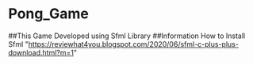 # Pong_Game
##This Game Developed using Sfml Library
##Information How to Install Sfml "https://reviewhat4you.blogspot.com/2020/06/sfml-c-plus-plus-download.html?m=1" 
